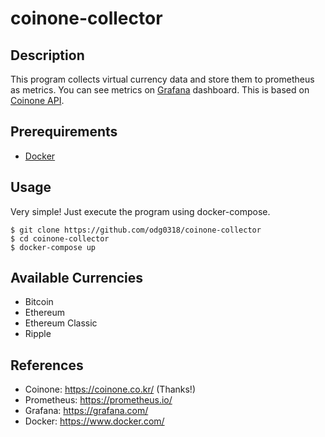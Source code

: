 # coinone-collector

## Description
This program collects virtual currency data and store them to prometheus as metrics. You can see metrics on [Grafana](https://grafana.com/) dashboard. This is based on [Coinone API](http://doc.coinone.co.kr/).

## Prerequirements
* [Docker](https://www.docker.com/)

## Usage
Very simple! Just execute the program using docker-compose.
```shell
$ git clone https://github.com/odg0318/coinone-collector
$ cd coinone-collector
$ docker-compose up
```

## Available Currencies
* Bitcoin
* Ethereum
* Ethereum Classic
* Ripple

## References
* Coinone: https://coinone.co.kr/ (Thanks!)
* Prometheus: https://prometheus.io/
* Grafana: https://grafana.com/
* Docker: https://www.docker.com/
